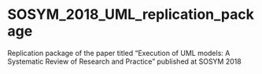 # SOSYM_2018_UML_replication_package
Replication package of the paper titled “Execution of UML models: A Systematic Review of Research and Practice” published at SOSYM 2018
